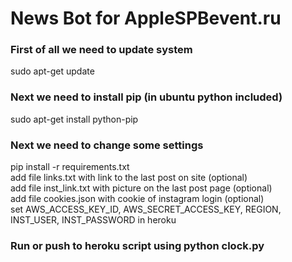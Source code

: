 # News Bot for AppleSPBevent.ru
### <p>First of all we need to update system<br>
sudo apt-get update<br>
### Next we need to install pip (in ubuntu python included)<br>
sudo apt-get install python-pip<br>
### Next we need to change some settings<br>
pip install -r requirements.txt<br>
add file links.txt with link to the last post on site (optional)<br>
add file inst_link.txt with picture on the last post page (optional)<br>
add file cookies.json with cookie of instagram login (optional)<br>
set AWS_ACCESS_KEY_ID, AWS_SECRET_ACCESS_KEY, REGION, INST_USER, INST_PASSWORD in heroku<br>
### Run or push to heroku script using python clock.py

